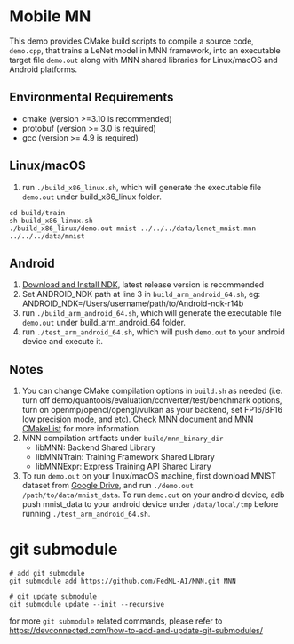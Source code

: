 # Mobile MN 
This demo provides CMake build scripts to compile a source code, `demo.cpp`, that trains a LeNet model in MNN framework, into an executable target file `demo.out` along with MNN shared libraries for Linux/macOS and Android platforms.

## Environmental Requirements
* cmake (version >=3.10 is recommended)
* protobuf (version >= 3.0 is required)
* gcc (version >= 4.9 is required)

## Linux/macOS
1. run `./build_x86_linux.sh`, which will generate the executable file `demo.out` under build_x86_linux folder.

```
cd build/train
sh build_x86_linux.sh
./build_x86_linux/demo.out mnist ../../../data/lenet_mnist.mnn ../../../data/mnist

```

## Android
1. [Download and Install NDK](https://developer.android.com/ndk/downloads/), latest release version is recommended
2. Set ANDROID_NDK path at line 3 in `build_arm_android_64.sh`, eg: ANDROID_NDK=/Users/username/path/to/Android-ndk-r14b
3. run `./build_arm_android_64.sh`, which will generate the executable file `demo.out` under build_arm_android_64 folder.
4. run `./test_arm_android_64.sh`, which will push `demo.out` to your android device and execute it.

## Notes
1. You can change CMake compilation options in `build.sh` as needed (i.e. turn off demo/quantools/evaluation/converter/test/benchmark options, turn on openmp/opencl/opengl/vulkan as your backend, set FP16/BF16 low precision mode, and etc). Check [MNN document](https://www.yuque.com/mnn/en/cmake_opts) and [MNN CMakeList](https://github.com/alibaba/MNN/blob/master/CMakeLists.txt) for more information.
2. MNN compilation artifacts under `build/mnn_binary_dir`
   * libMNN: Backend Shared Library 
   * libMNNTrain: Training Framework Shared Library 
   * libMNNExpr: Express Training API Shared Lirary
3. To run `demo.out` on your linux/macOS machine, first download MNIST dataset from [Google Drive](https://drive.google.com/drive/folders/1IB1-NJgzHSEb7ucgJzM2Gj8QzxpYAjGy?usp=sharing), and run `./demo.out /path/to/data/mnist_data`. 
To run `demo.out` on your android device, adb push mnist_data to your android device under `/data/local/tmp` before running `./test_arm_android_64.sh`. 


# git submodule
```
# add git submodule
git submodule add https://github.com/FedML-AI/MNN.git MNN

# git update submodule
git submodule update --init --recursive
```
for more `git submodule` related commands, please refer to https://devconnected.com/how-to-add-and-update-git-submodules/

